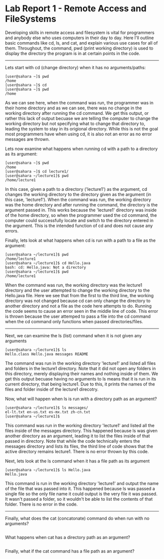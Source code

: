 # Lab Report 1 - Remote Access and FileSystems
Developing skills in remote access and filesystem is vital for programmers and anybody else who uses computers in their day to day. Here I'll outline basic commands like cd, ls, and cat, and explain various use cases for all of them. Throughout, the command, pwd (print working directory) is used to display the directory the program is in at certain points in the code.

---
Lets start with cd (change directory) when it has no arguments/paths:
```
[user@sahara ~]$ pwd
/home
[user@sahara ~]$ cd 
[user@sahara ~]$ pwd
/home
```
As we can see here, when the command was run, the programmer was in their home directory and as we can see, there was no change in the working directory after running the cd command. We get this output, or rather this lack of output becuase we are telling the computer to change the working directory but not specifying what to change that directory to, leading the system to stay in its origional directory. While this is not the goal most programmers have when using cd, it is also not an error as no error messages are thrown.   

Lets now examine what happens when running cd with a path to a directory as its argument:
```
[user@sahara ~]$ pwd
/home
[user@sahara ~]$ cd lecture1/
[user@sahara ~/lecture1]$ pwd
/home/lecture1
```
In this case, given a path to a directory ('lecture1') as the argument, cd changes the working directory to the directory given as the argument (in this case, 'lecture1'). When the command was run, the working directory was the home directory and after running the command, the directory is the argument passed in. This works because the 'lecture1' directory was inside of the home directory, so when the programmer used the cd command, the computer could successfully locate and switch to the directory entered in the argument. This is the intended function of cd and does not cause any errors.   

Finally, lets look at what happens when cd is run with a path to a file as the argument:
```
[user@sahara ~/lecture1]$ pwd
/home/lecture1
[user@sahara ~/lecture1]$ cd Hello.java
bash: cd: Hello.java: Not a directory
[user@sahara ~/lecture1]$ pwd
/home/lecture1
```
When the command was run, the working directory was the lecture1 directory and the user attempted to change the working directory to the Hello.java file. Here we see that from the first to the third line, the working directory was not changed because cd can only change the directory to another directory and not a file as the code here attempts to do. Running the code seems to cause an error seen in the middle line of code. This error is thrown because the user attemped to pass a file into the cd command when the cd command only functions when passed directories/files.

---
Next, we can examine the ls (list) command when it is not given any arguments
```
[user@sahara ~/lecture1]$ ls
Hello.class Hello.java messages README
```
The command was run in the working directory 'lecture1' and listed all files and folders in the lecture1 directory. Note that it did not open any folders in this directory, merely displaying their names and nothing inside of them. We get this output becuase having no arguments to ls means that it is run in its current directory, that being lecture1. Due to this, it prints the names of the files and folder inside of the lecture1 direcotry.

Now, what will happen when ls is run with a directory path as an argument?
```
[user@sahara ~/lecture1]$ ls messages/
el-lt.txt en-us.txt es-mx.txt zh-cn.txt
[user@sahara ~/lecture1]$
```
This command was run in the working directory 'lecture1' and listed all the files inside of the messages directory. This happened because ls was given another directory as an argument, leading it to list the files inside of that passed in directory. Note that while the code technically enters the messages directory and lists its files, the third line of code shows that the active directory remains lecture1. There is no error thrown by this code.

Next, lets look at the ls command when it has a file path as its argument
```
[user@sahara ~/lecture1]$ ls Hello.java
Hello.java
```
This command is run in the working directory 'lecture1' and output the name of the file that was passed into it. This happened because ls was passed a single file so the only file name it could output is the very file it was passed. It wasn't passed a folder, so it wouldn't be able to list the contents of that folder. There is no error in the code.

---
Finally, what does the cat (concatonate) command do when run with no arguments?
```

```


What happens when cat has a directory path as an argument?
```

```

Finally, what if the cat command has a file path as an argument?
```

```
